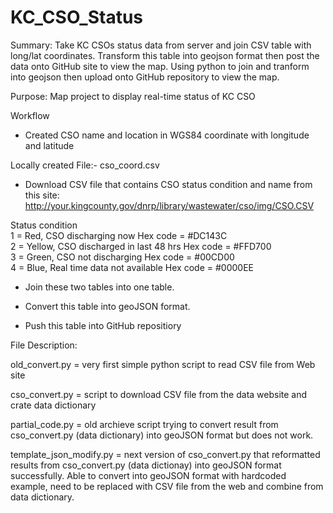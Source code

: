 KC_CSO_Status
=============

Summary: 
Take KC CSOs status data from server and join CSV table with long/lat coordinates. Transform this table into geojson format then post the data onto GitHub site to view the map. Using python to join and tranform into geojson then upload onto GitHub repository to view the map.

Purpose: Map project to display real-time status of KC CSO

Workflow

* Created CSO name and location in WGS84 coordinate with longitude and latitude

Locally created File:- cso_coord.csv

* Download CSV file that contains CSO status condition and name from this site:
http://your.kingcounty.gov/dnrp/library/wastewater/cso/img/CSO.CSV 

Status condition <br>
    1 = Red, CSO discharging now Hex code = #DC143C<br>
    2 = Yellow, CSO discharged in last 48 hrs Hex code = #FFD700<br>
    3 = Green, CSO not discharging Hex code = #00CD00<br>
    4 = Blue, Real time data not available Hex code = #0000EE<br>
   

* Join these two tables into one table.

* Convert this table into geoJSON format. 

* Push this table into GitHub repositiory

File Description:

old_convert.py = very first simple python script to read CSV file from Web site

cso_convert.py = script to download CSV file from the data website and crate data dictionary

partial_code.py = old archieve script trying to convert result from cso_convert.py (data dictionary) into geoJSON format but does not work.

template_json_modify.py = next version of cso_convert.py that reformatted results from cso_convert.py (data dictionay) into geoJSON format successfully. Able to convert into geoJSON format with hardcoded example, need to be replaced with CSV file from the web and combine from data dictionary. 


